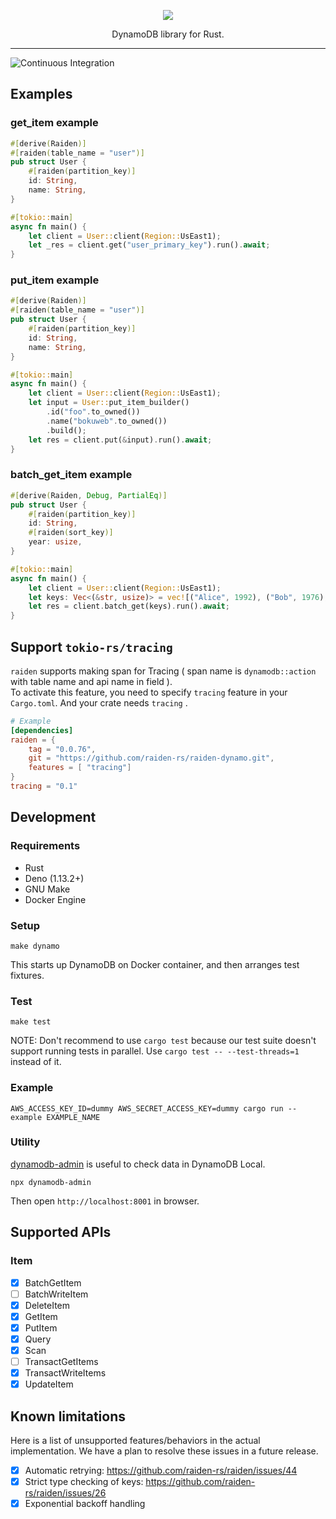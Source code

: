 <p align="center"><img src ="https://github.com/bokuweb/raiden/blob/master/assets/logo.png?raw=true" /></p>

<p align="center">
    DynamoDB library for Rust.
</p>

---

![Continuous Integration](https://github.com/bokuweb/raiden/workflows/Continuous%20Integration/badge.svg)

## Examples

### get_item example

``` rust
#[derive(Raiden)]
#[raiden(table_name = "user")]
pub struct User {
    #[raiden(partition_key)]
    id: String,
    name: String,
}

#[tokio::main]
async fn main() {
    let client = User::client(Region::UsEast1);
    let _res = client.get("user_primary_key").run().await;
}
```

### put_item example

``` rust
#[derive(Raiden)]
#[raiden(table_name = "user")]
pub struct User {
    #[raiden(partition_key)]
    id: String,
    name: String,
}

#[tokio::main]
async fn main() {
    let client = User::client(Region::UsEast1);
    let input = User::put_item_builder()
        .id("foo".to_owned())
        .name("bokuweb".to_owned())
        .build();
    let res = client.put(&input).run().await;
}
```

### batch_get_item example

``` rust
#[derive(Raiden, Debug, PartialEq)]
pub struct User {
    #[raiden(partition_key)]
    id: String,
    #[raiden(sort_key)]
    year: usize,
}

#[tokio::main]
async fn main() {
    let client = User::client(Region::UsEast1);
    let keys: Vec<(&str, usize)> = vec![("Alice", 1992), ("Bob", 1976), ("Charlie", 2002)];
    let res = client.batch_get(keys).run().await;
}
```

## Support `tokio-rs/tracing`

`raiden` supports making span for Tracing ( span name is `dynamodb::action` with table name and api name in field ).  
To activate this feature, you need to specify `tracing` feature in your `Cargo.toml`. And your crate needs `tracing` .

```toml
# Example
[dependencies]
raiden = {
    tag = "0.0.76",
    git = "https://github.com/raiden-rs/raiden-dynamo.git",
    features = [ "tracing"]
}
tracing = "0.1"
```

## Development

### Requirements

- Rust
- Deno (1.13.2+)
- GNU Make
- Docker Engine

### Setup

```
make dynamo
```

This starts up DynamoDB on Docker container, and then arranges test fixtures.

### Test

```
make test
```

NOTE: Don't recommend to use `cargo test` because our test suite doesn't support running tests in parallel. Use `cargo test -- --test-threads=1` instead of it.

### Example

```
AWS_ACCESS_KEY_ID=dummy AWS_SECRET_ACCESS_KEY=dummy cargo run --example EXAMPLE_NAME
```

### Utility

[dynamodb-admin](https://github.com/aaronshaf/dynamodb-admin) is useful to check data in DynamoDB Local.

```
npx dynamodb-admin
```

Then open `http://localhost:8001` in browser.

## Supported APIs

### Item

- [x] BatchGetItem
- [ ] BatchWriteItem
- [x] DeleteItem
- [x] GetItem
- [x] PutItem
- [x] Query
- [x] Scan
- [ ] TransactGetItems
- [x] TransactWriteItems
- [x] UpdateItem

## Known limitations

Here is a list of unsupported features/behaviors in the actual implementation.
We have a plan to resolve these issues in a future release.

- [x] Automatic retrying: https://github.com/raiden-rs/raiden/issues/44
- [x] Strict type checking of keys: https://github.com/raiden-rs/raiden/issues/26
- [x] Exponential backoff handling
